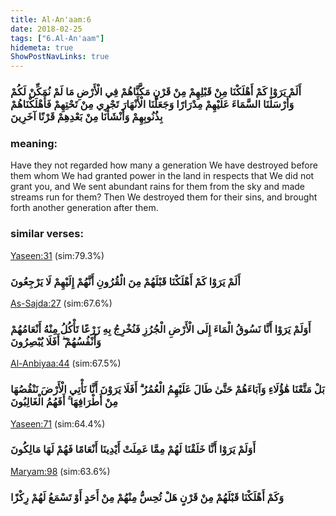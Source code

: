 ```yaml
---
title: Al-An'aam:6
date: 2018-02-25
tags: ["6.Al-An'aam"]
hidemeta: true 
ShowPostNavLinks: true 
---
```

### أَلَمْ يَرَوْا كَمْ أَهْلَكْنَا مِنْ قَبْلِهِمْ مِنْ قَرْنٍ مَكَّنَّاهُمْ فِي الْأَرْضِ مَا لَمْ نُمَكِّنْ لَكُمْ وَأَرْسَلْنَا السَّمَاءَ عَلَيْهِمْ مِدْرَارًا وَجَعَلْنَا الْأَنْهَارَ تَجْرِي مِنْ تَحْتِهِمْ فَأَهْلَكْنَاهُمْ بِذُنُوبِهِمْ وَأَنْشَأْنَا مِنْ بَعْدِهِمْ قَرْنًا آخَرِينَ
### meaning: 
Have they not regarded how many a generation We have destroyed before them whom We had granted power in the land in respects that We did not grant you, and We sent abundant rains for them from the sky and made streams run for them? Then We destroyed them for their sins, and brought forth another generation after them.
### similar verses: 

[Yaseen:31](/36/31) (sim:79.3%)

### أَلَمْ يَرَوْا كَمْ أَهْلَكْنَا قَبْلَهُمْ مِنَ الْقُرُونِ أَنَّهُمْ إِلَيْهِمْ لَا يَرْجِعُونَ

[As-Sajda:27](/32/27) (sim:67.6%)

### أَوَلَمْ يَرَوْا أَنَّا نَسُوقُ الْمَاءَ إِلَى الْأَرْضِ الْجُرُزِ فَنُخْرِجُ بِهِ زَرْعًا تَأْكُلُ مِنْهُ أَنْعَامُهُمْ وَأَنْفُسُهُمْ ۖ أَفَلَا يُبْصِرُونَ

[Al-Anbiyaa:44](/21/44) (sim:67.5%)

### بَلْ مَتَّعْنَا هَٰؤُلَاءِ وَآبَاءَهُمْ حَتَّىٰ طَالَ عَلَيْهِمُ الْعُمُرُ ۗ أَفَلَا يَرَوْنَ أَنَّا نَأْتِي الْأَرْضَ نَنْقُصُهَا مِنْ أَطْرَافِهَا ۚ أَفَهُمُ الْغَالِبُونَ

[Yaseen:71](/36/71) (sim:64.4%)

### أَوَلَمْ يَرَوْا أَنَّا خَلَقْنَا لَهُمْ مِمَّا عَمِلَتْ أَيْدِينَا أَنْعَامًا فَهُمْ لَهَا مَالِكُونَ

[Maryam:98](/19/98) (sim:63.6%)

### وَكَمْ أَهْلَكْنَا قَبْلَهُمْ مِنْ قَرْنٍ هَلْ تُحِسُّ مِنْهُمْ مِنْ أَحَدٍ أَوْ تَسْمَعُ لَهُمْ رِكْزًا
